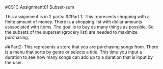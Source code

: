 #CS1C Assignment01 Subset-sum 

This assignment is in 2 parts:
##Part 1:
This represents shopping with a finite amount of money.  There is a shopping
list with dollar amounts asssociated with items. The goal is to buy as many
things as possible. So the subsets of the superset (grocery list) are needed to
maximize purchasing.

##Part2:
This represents a store that you are purchasing songs from.  There is a menu
that sorts by genre or selects a title. This time you input a duration to see
how many songs can add up to a duration that is input by the user.
